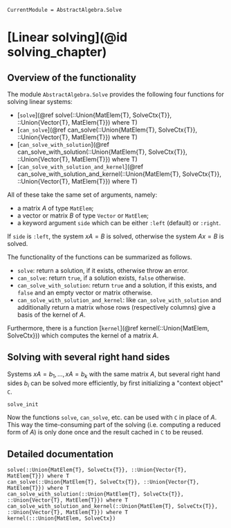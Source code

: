 ```@meta
CurrentModule = AbstractAlgebra.Solve
```

# [Linear solving](@id solving_chapter)

## Overview of the functionality

The module `AbstractAlgebra.Solve` provides the following four functions for solving linear systems:
* [`solve`](@ref solve(::Union{MatElem{T}, SolveCtx{T}}, ::Union{Vector{T}, MatElem{T}}) where T)
* [`can_solve`](@ref can_solve(::Union{MatElem{T}, SolveCtx{T}}, ::Union{Vector{T}, MatElem{T}}) where T)
* [`can_solve_with_solution`](@ref can_solve_with_solution(::Union{MatElem{T}, SolveCtx{T}}, ::Union{Vector{T}, MatElem{T}}) where T)
* [`can_solve_with_solution_and_kernel`](@ref can_solve_with_solution_and_kernel(::Union{MatElem{T}, SolveCtx{T}}, ::Union{Vector{T}, MatElem{T}}) where T)

All of these take the same set of arguments, namely:
* a matrix $A$ of type `MatElem`;
* a vector or matrix $B$ of type `Vector` or `MatElem`;
* a keyword argument `side` which can be either `:left` (default) or `:right`.

If `side` is `:left`, the system $xA = B$ is solved, otherwise the system $Ax = B$ is solved.

The functionality of the functions can be summarized as follows.
* `solve`: return a solution, if it exists, otherwise throw an error.
* `can_solve`: return `true`, if a solution exists, `false` otherwise.
* `can_solve_with_solution`: return `true` and a solution, if this exists, and `false` and an empty vector or matrix otherwise.
* `can_solve_with_solution_and_kernel`: like `can_solve_with_solution` and additionally return a matrix whose rows (respectively columns) give a basis of the kernel of $A$.

Furthermore, there is a function [`kernel`](@ref kernel(::Union{MatElem, SolveCtx})) which computes the kernel of a matrix $A$.

## Solving with several right hand sides

Systems $xA = b_1,\dots, xA = b_k$ with the same matrix $A$, but several right hand sides $b_i$ can be solved more efficiently, by first initializing a "context object" `C`.
```@docs
solve_init
```
Now the functions `solve`, `can_solve`, etc. can be used with `C` in place of $A$.
This way the time-consuming part of the solving (i.e. computing a reduced form of $A$) is only done once and the result cached in `C` to be reused.

## Detailed documentation

```@docs
solve(::Union{MatElem{T}, SolveCtx{T}}, ::Union{Vector{T}, MatElem{T}}) where T
can_solve(::Union{MatElem{T}, SolveCtx{T}}, ::Union{Vector{T}, MatElem{T}}) where T
can_solve_with_solution(::Union{MatElem{T}, SolveCtx{T}}, ::Union{Vector{T}, MatElem{T}}) where T
can_solve_with_solution_and_kernel(::Union{MatElem{T}, SolveCtx{T}}, ::Union{Vector{T}, MatElem{T}}) where T
kernel(:::Union{MatElem, SolveCtx})
```
